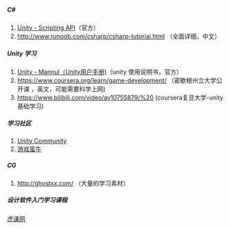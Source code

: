 ##### C#

1. [Unity - Scripting API](https://docs.unity3d.com/2017.2/Documentation/ScriptReference/index.html)（官方）
2. http://www.runoob.com/csharp/csharp-tutorial.html （全面详细，中文）

##### Unity 学习

1. [Unity - Mannul（Unity用户手册)](https://docs.unity3d.com/2017.2/Documentation/Manual/UnityManual.html)（unity 使用说明书，官方）
2. https://www.coursera.org/learn/game-development/ （密歇根州立大学公开课 ，英文，可能需要科学上网)
3. https://www.bilibili.com/video/av10755879/%20 (coursera复旦大学-unity基础学习)

##### 学习社区

1. [Unity Community](https://unity3d.com/cn/community)
2. [游戏蛮牛](http://www.manew.com/)

##### CG

1. http://ghostxx.com/ （大量的学习素材）

##### 设计软件入门学习课程

[虎课网](https://huke88.com/)


